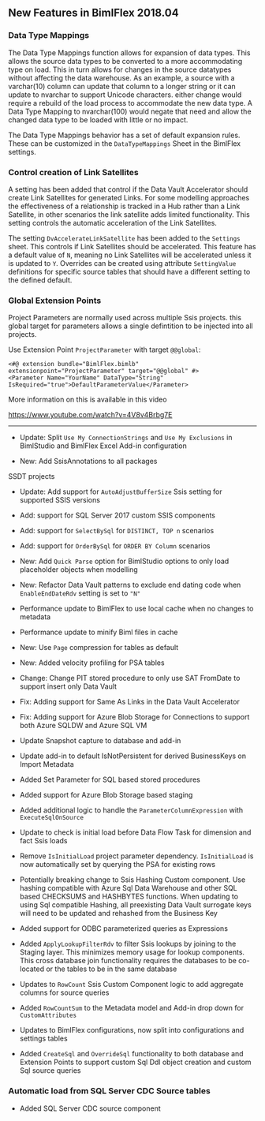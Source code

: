 ## New Features in BimlFlex 2018.04

### Data Type Mappings

The Data Type Mappings function allows for expansion of data types. This allows the source data types to be converted to a more accommodating type on load. This in turn allows for changes in the source datatypes without affecting the data warehouse. As an example, a source with a varchar(10) column can update that column to a longer string or it can update to nvarchar to support Unicode characters. either change would require a rebuild of the load process to accommodate the new data type. A Data Type Mapping to nvarchar(100) would negate that need and allow the changed data type to be loaded with little or no impact.

The Data Type Mappings behavior has a set of default expansion rules. These can be customized in the `DataTypeMappings` Sheet in the BimlFlex settings.

### Control creation of Link Satellites

A setting has been added that control if the Data Vault Accelerator should create Link Satellites for generated Links. For some modelling approaches the effectiveness of a relationship is tracked in a Hub rather than a Link Satellite, in other scenarios the link satellite adds limited functionality. This setting controls the automatic acceleration of the Link Satellites. 

The setting `DvAccelerateLinkSatellite` has been added to the `Settings` sheet. This controls if Link Satellites should be accelerated. This feature has a default value of ` N `, meaning no Link Satellites will be accelerated unless it is updated to ` Y `. Overrides can be created using attribute `SettingValue` definitions for specific source tables that should have a different setting to the defined default.

### Global Extension Points

Project Parameters are normally used across multiple Ssis projects. this global target for parameters allows a single defintition to be injected into all projects.

Use Extension Point `ProjectParameter` with target `@@global`:

```biml
<#@ extension bundle="BimlFlex.bimlb" extensionpoint="ProjectParameter" target="@@global" #>
<Parameter Name="YourName" DataType="String" IsRequired="true">DefaultParameterValue</Parameter>
```

More information on this is available in this video

https://www.youtube.com/watch?v=4V8v4Brbg7E



****************************************************************************************************************



* Update: Split `Use My ConnectionStrings` and `Use My Exclusions` in BimlStudio and BimlFlex Excel Add-in configuration

* New: Add SsisAnnotations to all packages

SSDT projects

* Update: Add support for `AutoAdjustBufferSize` Ssis setting for supported SSIS versions

* Add: support for SQL Server 2017 custom SSIS components

* Add: support for `SelectBySql` for `DISTINCT, TOP n` scenarios

* Add: support for `OrderBySql` for `ORDER BY Column` scenarios

* New: Add `Quick Parse` option for BimlStudio options to only load placeholder objects when modelling

* New: Refactor Data Vault patterns to exclude end dating code when `EnableEndDateRdv` setting is set to `"N"`

* Performance update to BimlFlex to use local cache when no changes to metadata

* Performance update to minify Biml files in cache

* New: Use `Page` compression for tables as default

* New: Added velocity profiling for PSA tables


* Change: Change PIT stored procedure to only use SAT FromDate to support insert only Data Vault

* Fix: Adding support for Same As Links in the Data Vault Accelerator

* Fix: Adding support for Azure Blob Storage for Connections to support both Azure SQLDW and Azure SQL VM

* Update Snapshot capture to database and add-in

* Update add-in to default IsNotPersistent for derived BusinessKeys on Import Metadata

* Added Set Parameter for SQL based stored procedures
* Added support for Azure Blob Storage based staging

* Added additional logic to handle the `ParameterColumnExpression` with `ExecuteSqlOnSource`

* Update to check is initial load before Data Flow Task for dimension and fact Ssis loads


* Remove `IsInitialLoad` project parameter dependency. `IsInitialLoad` is now automatically set by querying the PSA for existing rows

* Potentially breaking change to Ssis Hashing Custom component. Use hashing compatible with Azure Sql Data Warehouse and other SQL based CHECKSUMS and HASHBYTES functions. When updating to using Sql compatible Hashing, all preexisting Data Vault surrogate keys will need to be updated and rehashed from the Business Key

* Added support for ODBC parameterized queries as Expressions


* Added `ApplyLookupFilterRdv` to filter Ssis lookups by joining to the Staging layer. This minimizes memory usage for lookup components. This cross database join functionality requires the databases to be co-located or the tables to be in the same database


* Updates to `RowCount` Ssis Custom Component logic to add aggregate columns for source queries

* Added `RowCountSum` to the Metadata model and Add-in drop down for `CustomAttributes`

* Updates to BimlFlex configurations, now split into configurations and settings tables

* Added `CreateSql` and `OverrideSql` functionality to both database and Extension Points to support custom Sql Ddl object creation and custom Sql source queries


### Automatic load from SQL Server CDC Source tables

* Added SQL Server CDC source component
